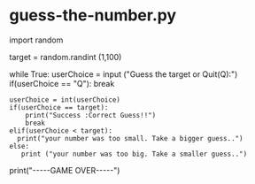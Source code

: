 # guess-the-number.py
import random

target = random.randint (1,100)

while True:
    userChoice = input ("Guess the target or Quit(Q):")
    if(userChoice == "Q"):
       break

    userChoice = int(userChoice)
    if(userChoice == target):
        print("Success :Correct Guess!!")
        break
    elif(userChoice < target):
      print("your number was too small. Take a bigger guess..")
    else:
       print ("your number was too big. Take a smaller guess..")


print("-----GAME OVER-----")       

